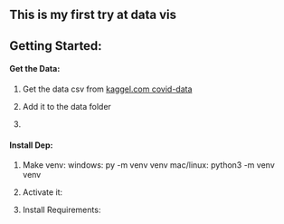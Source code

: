 ## This is my first try at data vis

## Getting Started:

#### Get the Data:
1. Get the data csv from 
[kaggel.com covid-data](https://www.kaggle.com/sudalairajkumar/novel-corona-virus-2019-dataset)

2. Add it to the data folder

3.

#### Install Dep:
1. Make venv:
    windows: py -m venv venv
    mac/linux: python3 -m venv venv

2. Activate it:
3. Install Requirements:


